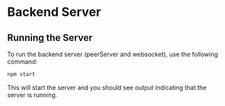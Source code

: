 # Backend Server

## Running the Server

To run the backend server (peerServer and websocket), use the following command:

```sh
npm start
```

This will start the server and you should see output indicating that the server is running.

